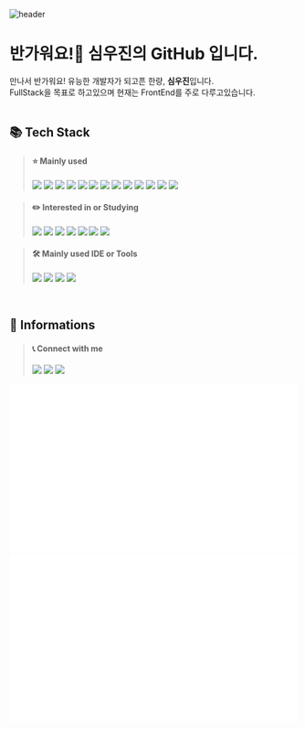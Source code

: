 ![header](https://capsule-render.vercel.app/api?type=waving&color=timeGradient&height=300&section=header&text=Woojin%20Sim&fontAlign=74&fontSize=68&animation=fadeIn&fontAlignY=40&desc=GitHub&descAlignY=50&descAlign=65.4)

# 반가워요!👋 심우진의 GitHub 입니다.</h1>
만나서 반가워요! 유능한 개발자가 되고픈 한량, **심우진**입니다.<br>
FullStack을 목표로 하고있으며 현재는 FrontEnd를 주로 다루고있습니다.
<br><br>

## 📚 Tech Stack
> #### ⭐ Mainly used
> <img src="https://img.shields.io/badge/HTML5-E34F26?style=for-the-badge&logo=html5&logoColor=white"> <img src="https://img.shields.io/badge/CSS3-1572B6?style=for-the-badge&logo=css3&logoColor=white"> <img src="https://img.shields.io/badge/JavaScript-F7DF1E?style=for-the-badge&logo=javascript&logoColor=black"> <img src="https://img.shields.io/badge/TypeScript-3178C6?style=for-the-badge&logo=typescript&logoColor=white"> <img src="https://img.shields.io/badge/Node.js-339933?style=for-the-badge&logo=nodedotjs&logoColor=white"> <img src="https://img.shields.io/badge/express-000000?style=for-the-badge&logo=express&logoColor=white"> <img src="https://img.shields.io/badge/React-61DAFB?style=for-the-badge&logo=react&logoColor=black"> <img src="https://img.shields.io/badge/next.js-000000?style=for-the-badge&logo=nextdotjs&logoColor=white"> <img src="https://img.shields.io/badge/python-3776AB?style=for-the-badge&logo=python&logoColor=white"> <img src="https://img.shields.io/badge/mysql-4479A1?style=for-the-badge&logo=mysql&logoColor=white"> <img src="https://img.shields.io/badge/sqlite-003B57?style=for-the-badge&logo=sqlite&logoColor=white"> <img src="https://img.shields.io/badge/mongodb-47A248?style=for-the-badge&logo=mongodb&logoColor=white"> <img src="https://img.shields.io/badge/.net-512BD4?style=for-the-badge&logo=dotnet&logoColor=white">

> #### ✏️ Interested in or Studying
> <img src="https://img.shields.io/badge/kotlin-7F52FF?style=for-the-badge&logo=kotlin&logoColor=white"> <img src="https://img.shields.io/badge/r-276DC3?style=for-the-badge&logo=r&logoColor=white"> <img src="https://img.shields.io/badge/swift-F05138?style=for-the-badge&logo=swift&logoColor=white"> <img src="https://img.shields.io/badge/C++-00599C?style=for-the-badge&logo=cplusplus&logoColor=white"> <img src="https://img.shields.io/badge/rust-000000?style=for-the-badge&logo=rust&logoColor=white"> <img src="https://img.shields.io/badge/postgresql-4169E1?style=for-the-badge&logo=postgresql&logoColor=white"> <img src="https://img.shields.io/badge/vue.js-4FC08D?style=for-the-badge&logo=vuedotjs&logoColor=white"> 

> #### 🛠️ Mainly used IDE or Tools
> <img src="https://img.shields.io/badge/Visual%20studio%20code-007ACC?style=for-the-badge&logo=visualstudiocode&logoColor=white"> <img src="https://img.shields.io/badge/aws-232F3E?style=for-the-badge&logo=amazonaws&logoColor=white"> <img src="https://img.shields.io/badge/ChatGPT-70a597?style=for-the-badge&logo=openai&logoColor=white"> <img src="https://img.shields.io/badge/github-181717?style=for-the-badge&logo=github&logoColor=white">
<br>

## 📄 Informations
> #### 📞 Connect with me
> <a href="https://open.kakao.com/o/sl4cmTJf"><img src="https://img.shields.io/badge/kakao_talk-FFCD00?style=for-the-badge&logo=kakaotalk&logoColor=black"></a> <img src="https://img.shields.io/badge/woojin____sim-5865F2?style=for-the-badge&logo=discord&logoColor=white"> <a href="mailto:ssqwe2@gmail.com"><img src="https://img.shields.io/badge/gmail-EA4335?style=for-the-badge&logo=gmail&logoColor=white"></a>

![](https://raw.githubusercontent.com/WoojinSim/github-stats/master/generated/overview.svg#gh-light-mode-only)
![](https://raw.githubusercontent.com/WoojinSim/github-stats/master/generated/languages.svg#gh-light-mode-only)
